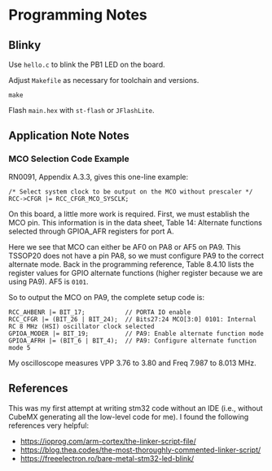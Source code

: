 # Programming Notes

## Blinky

Use `hello.c` to blink the PB1 LED on the board.

Adjust `Makefile` as necessary for toolchain and versions.

```
make
```

Flash `main.hex` with `st-flash` or `JFlashLite`.

## Application Note Notes

### MCO Selection Code Example

RN0091, Appendix A.3.3, gives this one-line example:

```
/* Select system clock to be output on the MCO without prescaler */
RCC->CFGR |= RCC_CFGR_MCO_SYSCLK;
```

On this board, a little more work is required. First, we must establish the MCO pin. This information is in the
data sheet, Table 14: Alternate functions selected through GPIOA_AFR registers for port A.

Here we see that MCO can either be AF0 on PA8 or AF5 on PA9. This TSSOP20 does not have a pin PA8, so we must configure
PA9 to the correct alternate mode. Back in the programming reference, Table 8.4.10 lists the register values for
GPIO alternate functions (higher register because we are using PA9). AF5 is `0101`.

So to output the MCO on PA9, the complete setup code is:

```
RCC_AHBENR |= BIT_17;           // PORTA IO enable
RCC_CFGR |= (BIT_26 | BIT_24);  // Bits27:24 MCO[3:0] 0101: Internal RC 8 MHz (HSI) oscillator clock selected
GPIOA_MODER |= BIT_19;          // PA9: Enable alternate function mode
GPIOA_AFRH |= (BIT_6 | BIT_4);  // PA9: Configure alternate function mode 5
```

My oscilloscope measures VPP 3.76 to 3.80 and Freq 7.987 to 8.013 MHz.

## References

This was my first attempt at writing stm32 code without an IDE (i.e., without CubeMX generating all the low-level code
for me). I found the following references very helpful:

- https://ioprog.com/arm-cortex/the-linker-script-file/
- https://blog.thea.codes/the-most-thoroughly-commented-linker-script/
- https://freeelectron.ro/bare-metal-stm32-led-blink/
 